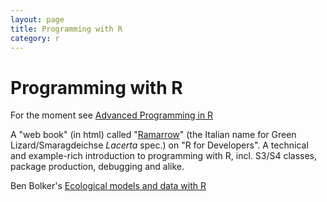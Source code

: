 ```yaml
---
layout: page
title: Programming with R
category: r
---
```


Programming with R
===

For the moment see [Advanced Programming in R](http://adv-r.had.co.nz/)



A "web book" (in html) called "[Ramarrow](http://www.quantide.com/R/ramarro/)" (the Italian name for Green Lizard/Smaragdeichse *Lacerta* spec.) on "R for Developers". A technical and example-rich introduction to programming with R, incl. S3/S4 classes, package production, debugging and alike.

Ben Bolker's [Ecological models and data with R](http://ms.mcmaster.ca/~bolker/emdbook/)


